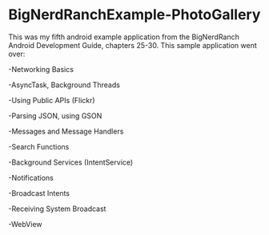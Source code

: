# BigNerdRanchExample-PhotoGallery


This was my fifth android example application from the BigNerdRanch Android Development Guide, chapters 25-30. This sample application went over:

-Networking Basics

-AsyncTask, Background Threads

-Using Public APIs (Flickr)

-Parsing JSON, using GSON

-Messages and Message Handlers

-Search Functions

-Background Services (IntentService)

-Notifications

-Broadcast Intents

-Receiving System Broadcast

-WebView
